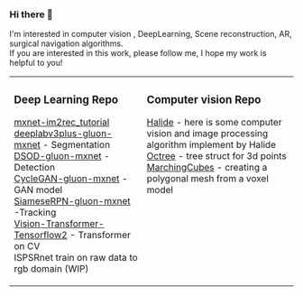 ### Hi there 👋 ###
I'm interested in computer vision , DeepLearning, Scene reconstruction, AR, surgical navigation  algorithms.  
If you are interested in this work, please follow me, I hope my work is helpful to you!  




<table><tr><td valign="center" width="25%">
  
<!--
- ![Leo's github stats](https://github-readme-stats.vercel.app/api?username=leocvml&include_all_commits=true)
-->


 


### Deep Learning Repo  ###  
<!-- tils starts -->
[mxnet-im2rec_tutorial](https://github.com/leocvml/mxnet-im2rec_tutorial)
<br>[deeplabv3plus-gluon-mxnet](https://github.com/leocvml/deeplabv3plus-gluon-mxnet) - Segmentation
<br>[DSOD-gluon-mxnet](https://github.com/leocvml/DSOD-gluon-mxnet) - Detection
<br>[CycleGAN-gluon-mxnet](https://github.com/leocvml/CycleGAN-gluon-mxnet) - GAN model
<br>[SiameseRPN-gluon-mxnet](https://github.com/leocvml/SiameseRPN-gluon-mxnet) -Tracking
<br>[Vision-Transformer-Tensorflow2](https://github.com/leocvml/Vision-Transformer-TF2) - Transformer on CV
<br> ISPSRnet  train on raw data to rgb domain (WIP)
<!-- blog ends -->
 </td></td><td valign="top" width="30%"> 

### Computer vision Repo ### 
 
<!-- tils starts -->
[Halide](https://github.com/leocvml/Halide-computer-vision-and-image-processing)
    - here is some computer vision and image processing algorithm implement by Halide  
[Octree](https://github.com/leocvml/Octree) 
    - tree struct for 3d points  
[MarchingCubes](https://github.com/leocvml/MarchingCube)
    - creating a polygonal mesh from a voxel model
    
 
<!--   </td></tr></td></td><td valign="top" width="30%"> -->


<!--[Leo's github stats](https://github-readme-stats.vercel.app/api?username=leocvml&include_all_commits=true)-->
 
 

